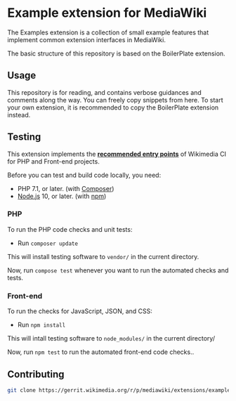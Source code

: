 # Example extension for MediaWiki

The Examples extension is a collection of small example features that implement
common extension interfaces in MediaWiki.

The basic structure of this repository is based on the BoilerPlate extension.

## Usage

This repository is for reading, and contains verbose guidances and comments
along the way. You can freely copy snippets from here. To start your own
extension, it is recommended to copy the BoilerPlate extension instead.

## Testing

This extension implements the **[recommended entry points](https://www.mediawiki.org/wiki/Continuous_integration/Entry_points)** of Wikimedia CI for PHP and Front-end projects.

Before you can test and build code locally, you need:

* PHP 7.1, or later. (with [Composer](https://getcomposer.org/))
* [Node.js](https://nodejs.org/en/) 10, or later. (with [npm](https://nodejs.org/en/download/package-manager/))

### PHP

To run the PHP code checks and unit tests:

* Run `composer update`

This will install testing software to `vendor/` in the current directory.

Now, run `compose test` whenever you want to run the automated checks and tests.

### Front-end

To run the checks for JavaScript, JSON, and CSS:

* Run `npm install`

This will intall testing software to `node_modules/` in the current directory/

Now, run `npm test` to run the automated front-end code checks..

## Contributing

```bash
git clone https://gerrit.wikimedia.org/r/p/mediawiki/extensions/examples.git
```
